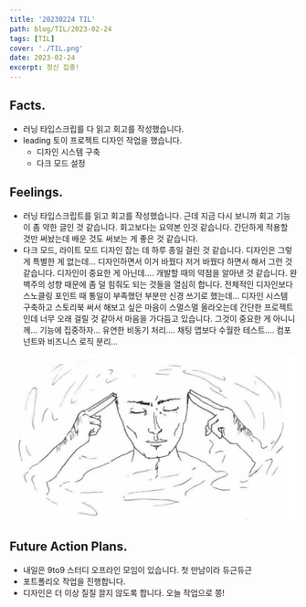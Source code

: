 ```yaml
---
title: '20230224 TIL'
path: blog/TIL/2023-02-24
tags: [TIL]
cover: './TIL.png'
date: 2023-02-24
excerpt: 정신 집중!
---
```


## Facts.

* 러닝 타입스크립를 다 읽고 회고를 작성했습니다.  
* leading 토이 프로젝트 디자인 작업을 했습니다. 
	* 디자인 시스템 구축 
	* 다크 모드 설정

## Feelings.

* 러닝 타입스크립트를 읽고 회고를 작성했습니다. 근데 지금 다시 보니까 회고 기능이 좀 약한 글인 것 같습니다. 회고보다는 요약본 인것 같습니다. 간단하게 적용할 것만 써놨는데 배운 것도 써보는 게 좋은 것 같습니다. 
* 다크 모드, 라이트 모드 디자인 잡는 데 하루 종일 걸린 것 같습니다. 디자인은 그렇게 특별한 게 없는데... 디자인하면서 이거 바꿨다 저거 바꿨다 하면서 해서 그런 것 같습니다. 디자인이 중요한 게 아닌데.... 개발할 때의 약점을 알아낸 것 같습니다. 완벽주의 성향 때문에 좀 덜 힘줘도 되는 것들을 열심히 합니다. 전체적인 디자인보다 스노클링 포인트 때 통일이 부족했던 부분만 신경 쓰기로 했는데... 디자인 시스템 구축하고 스토리북 써서 해보고 싶은 마음이 스멀스멀 올라오는데 간단한 프로젝트인데 너무 오래 걸릴 것 같아서 마음을 가다듬고 있습니다. 그것이 중요한 게 아니니께... 기능에 집중하자... 유연한 비동기 처리.... 채팅 앱보다 수월한 테스트.... 컴포넌트와 비즈니스 로직 분리...

![](./1.png)

## Future Action Plans.

* 내일은 9to9 스터디 오프라인 모임이 있습니다. 첫 만남이라 듀근듀근
* 포트폴리오 작업을 진행합니다.
* 디자인은 더 이상 질질 끌지 않도록 합니다. 오늘 작업으로 쫑!